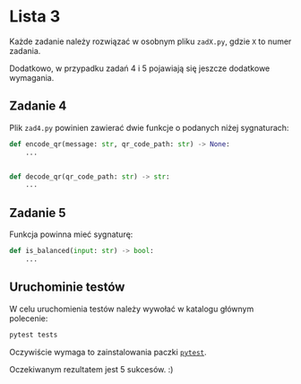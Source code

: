 # Lista 3

Każde zadanie należy rozwiązać w osobnym pliku `zadX.py`, gdzie `X` to numer zadania.

Dodatkowo, w przypadku zadań 4 i 5 pojawiają się jeszcze dodatkowe wymagania.

## Zadanie 4

Plik `zad4.py` powinien zawierać dwie funkcje o podanych niżej sygnaturach:

```python
def encode_qr(message: str, qr_code_path: str) -> None:
    ...


def decode_qr(qr_code_path: str) -> str:
    ...
```


## Zadanie 5

Funkcja powinna mieć sygnaturę:

```python   
def is_balanced(input: str) -> bool:
    ...
```

## Uruchominie testów

W celu uruchomienia testów należy wywołać w katalogu głównym polecenie:

```bash
pytest tests
```
Oczywiście wymaga to zainstalowania paczki [`pytest`](https://docs.pytest.org/en/7.1.x/getting-started.html#install-pytest).

Oczekiwanym rezultatem jest 5 sukcesów. :)


